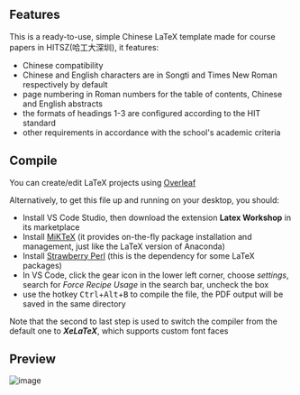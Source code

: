 ## Features
This is a ready-to-use, simple Chinese LaTeX template made for course papers in HITSZ(哈工大深圳), it features:
 - Chinese compatibility
 - Chinese and English characters are in Songti and Times New Roman respectively by default
 - page numbering in Roman numbers for the table of contents, Chinese and English abstracts
 - the formats of headings 1-3 are configured according to the HIT standard
 - other requirements in accordance with the school's academic criteria

## Compile
You can create/edit LaTeX projects using <a href="https://www.overleaf.com">Overleaf</a>

Alternatively, to get this file up and running on your desktop, you should:
 - Install VS Code Studio, then download the extension **Latex Workshop** in its marketplace
 - Install <a href="https://miktex.org/howto/install-miktex">MiKTeX</a> (it provides on-the-fly package installation and management, just like the LaTeX version of Anaconda)
 - Install <a href="https://strawberryperl.com/">Strawberry Perl</a> (this is the dependency for some LaTeX packages)
 - In VS Code, click the gear icon in the lower left corner, choose _settings_, search for _Force Recipe Usage_ in the search bar, uncheck the box
 - use the hotkey <kbd>Ctrl</kbd>+<kbd>Alt</kbd>+<kbd>B</kbd> to compile the file, the PDF output will be saved in the same directory

Note that the second to last step is used to switch the compiler from the default one to _**XeLaTeX**_, which supports custom font faces

## Preview
![image](https://github.com/user-attachments/assets/d41fc57d-b5af-4d45-8461-2bc23e28a851)
